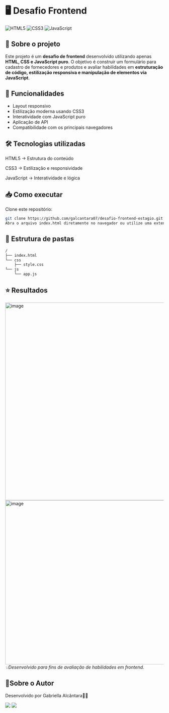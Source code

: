 # 🖥️ Desafio Frontend

![HTML5](https://img.shields.io/badge/HTML5-E34F26?style=for-the-badge&logo=html5&logoColor=white)
![CSS3](https://img.shields.io/badge/CSS3-1572B6?style=for-the-badge&logo=css3&logoColor=white)
![JavaScript](https://img.shields.io/badge/JavaScript-F7DF1E?style=for-the-badge&logo=javascript&logoColor=black)

## 📌 Sobre o projeto
Este projeto é um **desafio de frontend** desenvolvido utilizando apenas **HTML, CSS e JavaScript puro**.
O objetivo é construir um formulário para cadastro de fornecedores e produtos e avaliar habilidades em **estruturação de código, estilização responsiva e manipulação de elementos via JavaScript**.

## 🚀 Funcionalidades
- Layout responsivo
- Estilização moderna usando CSS3
- Interatividade com JavaScript puro
- Aplicação de API 
- Compatibilidade com os principais navegadores

## 🛠️ Tecnologias utilizadas
HTML5 → Estrutura do conteúdo

CSS3 → Estilização e responsividade

JavaScript → Interatividade e lógica

## 📥 Como executar
Clone este repositório:
```bash
git clone https://github.com/galcantara07/desafio-frontend-estagio.git
Abra o arquivo index.html diretamente no navegador ou utilize uma extensão de servidor local como Live Server no VS Code.
```
## 📂 Estrutura de pastas
```bash
/
├── index.html
└── css
    ├── style.css
└── js
    └── app.js
```

## ⭐ Resultados 
<img width="1044" height="626" alt="image" src="https://github.com/user-attachments/assets/c7dc0590-ec43-46a3-bd86-2d938e992f2a" />

<img width="1021" height="520" alt="image" src="https://github.com/user-attachments/assets/553c4e76-53d9-446a-ad8e-b30ba644919b" />
  <i>
  💡Desenvolvido para fins de avaliação de habilidades em frontend.
  </i>

## 📌Sobre o Autor
Desenvolvido por Gabriella Alcântara👨‍💻

<a href = "https://www.contato.gabriellalcantara@gmail.com"><img src="https://img.shields.io/badge/-Gmail-%23333?style=for-the-badge&logo=gmail&logoColor=white" target="_blank"></a>
<a href="https://www.linkedin.com/in/gabriellalcantara" ><img src="https://img.shields.io/badge/LinkedIn-0077B5?style=for-the-badge&logo=linkedin&logoColor=white" target="_blank"></a> 
  



